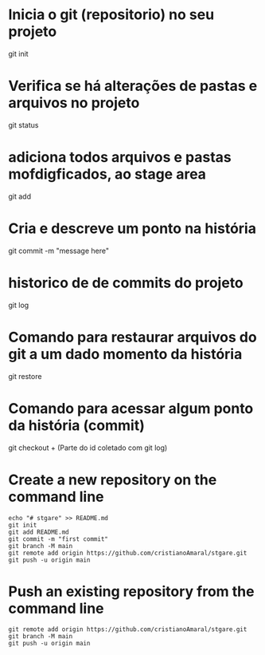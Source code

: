 # Inicia o git (repositorio) no seu projeto

git init

# Verifica se há alterações de pastas e arquivos no projeto

 git status

# adiciona todos arquivos e pastas mofdigficados, ao stage area

 git add

# Cria e descreve um ponto na história

 git commit -m "message here"

# historico de de commits do projeto

 git log

# Comando para restaurar arquivos do git a um dado momento da história

 git restore

# Comando para acessar algum ponto da história (commit)

 git checkout + (Parte do id coletado com git log)

# Create a new repository on the command line

```
echo "# stgare" >> README.md
git init
git add README.md
git commit -m "first commit"
git branch -M main
git remote add origin https://github.com/cristianoAmaral/stgare.git
git push -u origin main
```

# Push an existing repository from the command line

```
git remote add origin https://github.com/cristianoAmaral/stgare.git
git branch -M main
git push -u origin main
```
